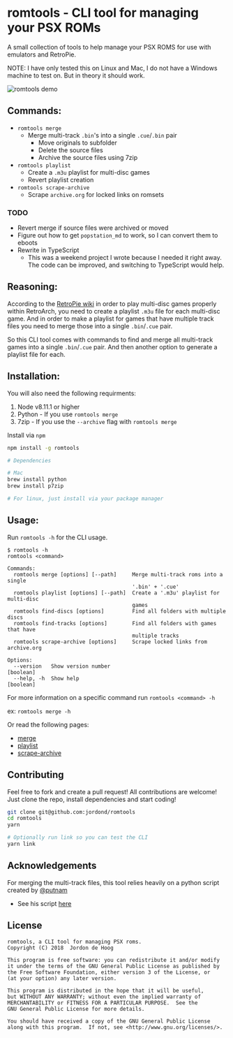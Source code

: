 # romtools - CLI tool for managing your PSX ROMs

A small collection of tools to help manage your PSX ROMS for use with emulators and RetroPie.

NOTE: I have only tested this on Linux and Mac, I do not have a Windows machine to test on. But in theory it should work.

![romtools demo][demo]

## Commands:

* `romtools merge`
  * Merge multi-track `.bin`'s into a single `.cue`/`.bin` pair
    * Move originals to subfolder
    * Delete the source files
    * Archive the source files using 7zip
* `romtools playlist`
  * Create a `.m3u` playlist for multi-disc games
  * Revert playlist creation
* `romtools scrape-archive`
  * Scrape `archive.org` for locked links on romsets

### TODO

* Revert merge if source files were archived or moved
* Figure out how to get `popstation_md` to work, so I can convert them to eboots
* Rewrite in TypeScript
  * This was a weekend project I wrote because I needed it right away. The code can be improved, and switching to TypeScript would help.

## Reasoning:

According to the [RetroPie wiki](https://github.com/retropie/retropie-setup/wiki/Playstation-1#m3u-playlist-for-multi-disc-games) in order to play multi-disc games properly within RetroArch, you need to create a playlist `.m3u` file for each multi-disc game. And in order to make a playlist for games that have multiple track files you need to merge those into a single `.bin`/`.cue` pair.

So this CLI tool comes with commands to find and merge all multi-track games into a single `.bin`/`.cue` pair. And then another option to generate a playlist file for each.

## Installation:

You will also need the following requirments:

1.  Node v8.11.1 or higher
2.  Python - If you use `romtools merge`
3.  7zip - If you use the `--archive` flag with `romtools merge`

Install via `npm`

```bash
npm install -g romtools

# Dependencies

# Mac
brew install python
brew install p7zip

# For linux, just install via your package manager
```

## Usage:

Run `romtools -h` for the CLI usage.

```
$ romtools -h
romtools <command>

Commands:
  romtools merge [options] [--path]     Merge multi-track roms into a single
                                        '.bin' + '.cue'
  romtools playlist [options] [--path]  Create a '.m3u' playlist for multi-disc
                                        games
  romtools find-discs [options]         Find all folders with multiple discs
  romtools find-tracks [options]        Find all folders with games that have
                                        multiple tracks
  romtools scrape-archive [options]     Scrape locked links from archive.org

Options:
  --version   Show version number                                      [boolean]
  --help, -h  Show help                                                [boolean]
```

For more information on a specific command run `romtools <command> -h`

ex: `romtools merge -h`

Or read the following pages:

* [merge](docs/merge.md)
* [playlist](docs/playlist.md)
* [scrape-archive](docs/scraper.md)

## Contributing

Feel free to fork and create a pull request! All contributions are welcome! Just clone the repo, install dependencies and start coding!

```bash
git clone git@github.com:jordond/romtools
cd romtools
yarn

# Optionally run link so you can test the CLI
yarn link
```

## Acknowledgements

For merging the multi-track files, this tool relies heavily on a python script created by [@putnam](https://github.com/putnam)

* See his script [here](https://github.com/putnam/binmerge)

## License

```
romtools, a CLI tool for managing PSX roms.
Copyright (C) 2018  Jordon de Hoog

This program is free software: you can redistribute it and/or modify
it under the terms of the GNU General Public License as published by
the Free Software Foundation, either version 3 of the License, or
(at your option) any later version.

This program is distributed in the hope that it will be useful,
but WITHOUT ANY WARRANTY; without even the implied warranty of
MERCHANTABILITY or FITNESS FOR A PARTICULAR PURPOSE.  See the
GNU General Public License for more details.

You should have received a copy of the GNU General Public License
along with this program.  If not, see <http://www.gnu.org/licenses/>.
```

[demo]: https://github.com/jordond/romtools/raw/master/assets/demo-usage.gif "CLI Demo"
